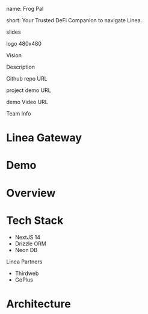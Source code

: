 name: Frog Pal

short: Your Trusted DeFi Companion to navigate Linea.

slides

logo 480x480

Vision

Description

Github repo URL

project demo URL

demo Video URL

Team Info

# Linea Gateway

# Demo

# Overview

# Tech Stack

- NextJS 14
- Drizzle ORM
- Neon DB

Linea Partners

- Thirdweb
- GoPlus

# Architecture
